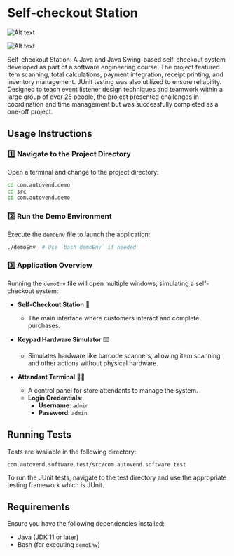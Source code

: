 # Self-checkout Station

![Alt text](https://i.imgur.com/eGhaige.png)


![Alt text](https://i.imgur.com/23MEaa2.png)


Self-checkout Station: A Java and Java Swing-based self-checkout system developed as part of a software engineering course. The project featured item scanning, total calculations, payment integration, receipt printing, and inventory management. JUnit testing was also utilized to ensure reliability. Designed to teach event listener design techniques and teamwork within a large group of over 25 people, the project presented challenges in coordination and time management but was successfully completed as a one-off project.



## Usage Instructions

### 1️⃣ Navigate to the Project Directory
Open a terminal and change to the project directory:

```sh
cd com.autovend.demo
cd src
cd com.autovend.demo
```

### 2️⃣ Run the Demo Environment
Execute the `demoEnv` file to launch the application:

```sh
./demoEnv  # Use `bash demoEnv` if needed
```

### 3️⃣ Application Overview
Running the `demoEnv` file will open multiple windows, simulating a self-checkout system:

- **Self-Checkout Station** 🛒  
  - The main interface where customers interact and complete purchases.

- **Keypad Hardware Simulator** ⌨️  
  - Simulates hardware like barcode scanners, allowing item scanning and other actions without physical hardware.

- **Attendant Terminal** 👨‍💻  
  - A control panel for store attendants to manage the system.
  - **Login Credentials**:  
    - **Username**: `admin`  
    - **Password**: `admin`

## Running Tests
Tests are available in the following directory:
```
com.autovend.software.test/src/com.autovend.software.test
```
To run the JUnit tests, navigate to the test directory and use the appropriate testing framework which is JUnit.

## Requirements
Ensure you have the following dependencies installed:
- Java (JDK 11 or later)
- Bash (for executing `demoEnv`)






